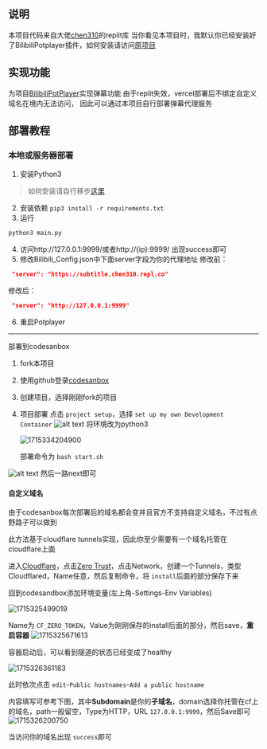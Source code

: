 ## 说明

本项目代码来自大佬[chen310](https://github.com/chen310)的replit库
当你看见本项目时，我默认你已经安装好了BilibiliPotplayer插件，如何安装请访问[原项目](https://github.com/chen310/BilibiliPotPlayer)

## 实现功能

为项目[BilibiliPotPlayer](https://github.com/chen310/BilibiliPotPlayer)实现弹幕功能
由于replit失效，vercel部署后不绑定自定义域名在境内无法访问， 因此可以通过本项目自行部署弹幕代理服务

## 部署教程

### 本地或服务器部署

1. 安装Python3

> 如何安装请自行移步[这里](https://www.runoob.com/python3/python3-install.html)

2. 安装依赖 `pip3 install -r requirements.txt`
3. 运行

```bash
python3 main.py
```

4. 访问http://127.0.0.1:9999/或者http://{ip}:9999/ 出现success即可
5. 修改Bilibili_Config.json中下面server字段为你的代理地址
   修改前：

```json
 "server": "https://subtitle.chen310.repl.co"
```

修改后：

```json
 "server": "http://127.0.0.1:9999"
```

6. 重启Potplayer

---

部署到codesanbox

1. fork本项目
2. 使用github登录[codesanbox](https://codesandbox.io/)
3. 创建项目，选择刚刚fork的项目
4. 项目部署
   点击 `project setup`，选择 `set up my own Development Container`
   ![alt text](image/README/1.png)
   将环境改为python3

   ![1715334204900](image/README/1715334204900.png)

   部署命令为
   `bash start.sh`

![alt text](image/README/3.png)
然后一路next即可

#### 自定义域名

由于codesanbox每次部署后的域名都会变并且官方不支持自定义域名，不过有点野路子可以做到

此方法基于cloudflare tunnels实现，因此你至少需要有一个域名托管在cloudflare上面

进入[Cloudflare](https://dash.cloudflare.com "控制台")，点击[Zero Trust](https://one.dash.cloudflare.com/)，点击Network，创建一个Tunnels，类型Cloudflared，Name任意，然后复制命令，将 `install`后面的部分保存下来

回到codesandbox添加环境变量(左上角-Settings-Env Variables)

![1715325499019](image/README/1715325499019.png)

Name为 `CF_ZERO_TOKEN`，Value为刚刚保存的install后面的部分，然后save，**重启容器**
![1715325671613](image/README/1715325671613.png)

容器启动后，可以看到隧道的状态已经变成了healthy

![1715326361183](image/README/1715326361183.png)

此时依次点击 `edit`-`Public hostnames`-`Add a public hostname`

内容填写可参考下图，其中**Subdomain**是你的**子域名**，domain选择你托管在cf上的域名，path一般留空，Type为HTTP，URL `127.0.0.1:9999`，然后Save即可![1715326200750](image/README/1715326200750.png)

当访问你的域名出现 `success`即可
